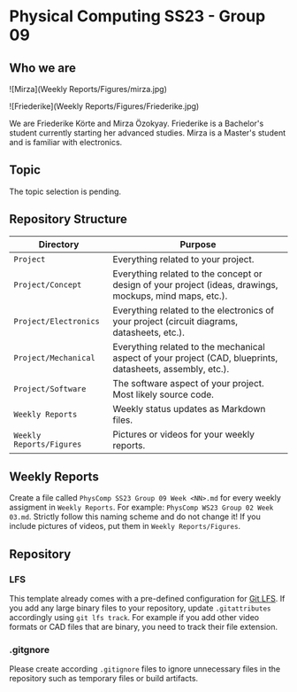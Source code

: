 # Physical Computing SS23 - Group 09

## Who we are

![Mirza](Weekly Reports/Figures/mirza.jpg)

![Friederike](Weekly Reports/Figures/Friederike.jpg)

We are Friederike Körte and Mirza Özokyay. Friederike is a Bachelor's student currently starting her advanced studies. Mirza is a Master's student and is familiar with electronics. 

## Topic

The topic selection is pending.

## Repository Structure

| Directory | Purpose |
|-----------|---------|
| `Project` | Everything related to your project. |
| `Project/Concept` | Everything related to the concept or design of your project (ideas, drawings, mockups, mind maps, etc.). |
| `Project/Electronics` | Everything related to the electronics of your project (circuit diagrams, datasheets, etc.). |
| `Project/Mechanical` | Everything related to the mechanical aspect of your project (CAD, blueprints, datasheets, assembly, etc.). |
| `Project/Software` | The software aspect of your project. Most likely source code. |
| `Weekly Reports` | Weekly status updates as Markdown files. |
| `Weekly Reports/Figures` | Pictures or videos for your weekly reports. |

## Weekly Reports

Create a file called `PhysComp SS23 Group 09 Week <NN>.md` for every weekly assigment in `Weekly Reports`. For example: `PhysComp WS23 Group 02 Week 03.md`. Strictly follow this naming scheme and do not change it!
If you include pictures of videos, put them in `Weekly Reports/Figures`.

## Repository

### LFS

This template already comes with a pre-defined configuration for [Git LFS](https://git-lfs.github.com/). If you add any large binary files to your repository, update `.gitattributes` accordingly using `git lfs track`. For example if you add other video formats or CAD files that are binary, you need to track their file extension.

### .gitgnore

Please create according `.gitignore` files to ignore unnecessary files in the repository such as temporary files or build artifacts. 

